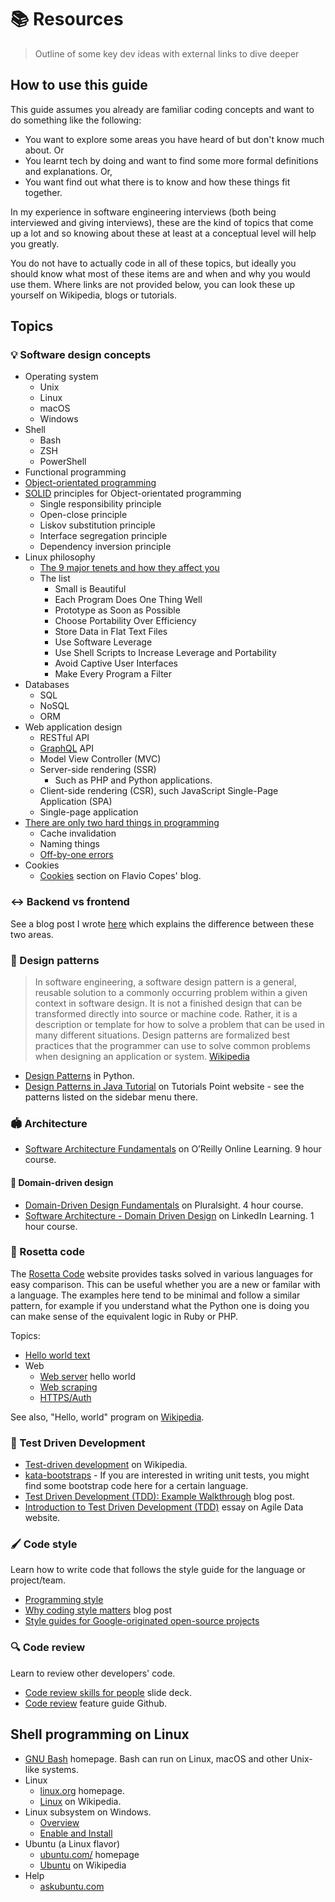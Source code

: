 # 📚 Resources
> Outline of some key dev ideas with external links to dive deeper

## How to use this guide

This guide assumes you already are familiar coding concepts and want to do something like the following:

- You want to explore some areas you have heard of but don't know much about. Or
- You learnt tech by doing and want to find some more formal definitions and explanations. Or,
- You want find out what there is to know and how these things fit together.

In my experience in software engineering interviews (both being interviewed and giving interviews), these are the kind of topics that come up a lot and so knowing about these at least at a conceptual level will help you greatly.

You do not have to actually code in all of these topics, but ideally you should know what most of these items are and when and why you would use them. Where links are not provided below, you can look these up yourself on Wikipedia, blogs or tutorials.


## Topics


### 💡 Software design concepts

- Operating system
	- Unix
	- Linux
	- macOS
	- Windows
- Shell
	- Bash
	- ZSH
	- PowerShell
- Functional programming
- [Object-orientated programming](https://en.wikipedia.org/wiki/Object-oriented_programming)
- [SOLID](https://en.wikipedia.org/wiki/SOLID) principles for Object-orientated programming
    - Single responsibility principle
    - Open-close principle
    - Liskov substitution principle
    - Interface segregation principle
    - Dependency inversion principle
- Linux philosophy
    - [The 9 major tenets and how they affect you](https://opensource.com/business/15/2/how-linux-philosophy-affects-you)
    - The list
        - Small is Beautiful
        - Each Program Does One Thing Well
        - Prototype as Soon as Possible
        - Choose Portability Over Efficiency
        - Store Data in Flat Text Files
        - Use Software Leverage
        - Use Shell Scripts to Increase Leverage and Portability
        - Avoid Captive User Interfaces
        - Make Every Program a Filter
- Databases
    - SQL
    - NoSQL
    - ORM
- Web application design
    - RESTful API
    - [GraphQL](GraphQL/) API
    - Model View Controller (MVC)
    - Server-side rendering (SSR)
        - Such as PHP and Python applications.
    - Client-side rendering (CSR), such JavaScript Single-Page Application (SPA)
    - Single-page application
- [There are only two hard things in programming](https://www.martinfowler.com/bliki/TwoHardThings.html)
    - Cache invalidation
    - Naming things
    - [Off-by-one errors](https://en.m.wikipedia.org/wiki/Fencepost_error)
- Cookies
	- [Cookies](https://flaviocopes.com/cookies/) section on Flavio Copes' blog.

### ↔️ Backend vs frontend

See a blog post I wrote [here](https://michaelcurrin.github.io/coding-blog/2020/02/20/backend-vs-frontend.html) which explains the difference between these two areas.


### 🌸 Design patterns

> In software engineering, a software design pattern is a general, reusable solution to a commonly occurring problem within a given context in software design. It is not a finished design that can be transformed directly into source or machine code. Rather, it is a description or template for how to solve a problem that can be used in many different situations. Design patterns are formalized best practices that the programmer can use to solve common problems when designing an application or system. [Wikipedia](https://en.wikipedia.org/wiki/Software_design_pattern)

- [Design Patterns](topics/scripting_languages/Python/README.md#design-patterns) in Python.
- [Design Patterns in Java Tutorial](https://www.tutorialspoint.com/design_pattern/index.htm) on Tutorials Point website - see the patterns listed on the sidebar menu there.


### 🏟 Architecture

- [Software Architecture Fundamentals](https://learning.oreilly.com/videos/software-architecture-fundamentals/9781491998991/9781491998991-video316989) on O’Reilly Online Learning. 9 hour course.

#### 🗼 Domain-driven design

- [Domain-Driven Design Fundamentals](https://app.pluralsight.com/library/courses/domain-driven-design-fundamentals/table-of-contents) on Pluralsight. 4 hour course.
- [Software Architecture - Domain Driven Design](https://www.linkedin.com/learning/software-architecture-domain-driven-design/) on LinkedIn Learning. 1 hour course.


### 🔁 Rosetta code

The [Rosetta Code](https://rosettacode.org/) website provides tasks solved in various languages for easy comparison. This can be useful whether you are a new or familar with a language. The examples here tend to be minimal and follow a similar pattern, for example if you understand what the Python one is doing you can make sense of the equivalent logic in Ruby or PHP.

Topics:

- [Hello world text](https://rosettacode.org/wiki/Hello_world/Text)
- Web
    - [Web server](https://rosettacode.org/wiki/Hello_world/Web_server) hello world
    - [Web scraping](https://www.rosettacode.org/wiki/Web_scraping)
    - [HTTPS/Auth](https://rosettacode.org/wiki/HTTPS/Authenticated)

See also, "Hello, world" program on [Wikipedia](https://en.wikipedia.org/wiki/%22Hello,_World!%22_program).


### 📏 Test Driven Development

- [Test-driven development](https://en.wikipedia.org/wiki/Test-driven_development) on Wikipedia.
- [kata-bootstraps](https://github.com/swkBerlin/kata-bootstraps) - If you are interested in writing unit tests, you might find some bootstrap code here for a certain language.
- [Test Driven Development (TDD): Example Walkthrough](https://technologyconversations.com/2013/12/20/test-driven-development-tdd-example-walkthrough/) blog post.
- [Introduction to Test Driven Development (TDD)](http://agiledata.org/essays/tdd.html) essay on Agile Data website.


### 🖌 Code style

Learn how to write code that follows the style guide for the language or project/team.

- [Programming style](https://en.wikipedia.org/wiki/Programming_style)
- [Why coding style matters](https://www.smashingmagazine.com/2012/10/why-coding-style-matters/) blog post
- [Style guides for Google-originated open-source projects](https://github.com/google/styleguide)

### 🔍 Code review

Learn to review other developers' code.

- [Code review skills for people](https://speakerdeck.com/nnja/code-review-skills-for-people) slide deck.
- [Code review](https://github.com/features/code-review/) feature guide Github.


## Shell programming on Linux

- [GNU Bash](https://www.gnu.org/software/bash/) homepage. Bash can run on Linux, macOS and other Unix-like systems.
- Linux
	- [linux.org](https://www.linux.org/) homepage.
	- [Linux](https://en.wikipedia.org/wiki/Linux) on Wikipedia.
- Linux subsystem on Windows.
	- [Overview](https://docs.microsoft.com/en-us/learn/modules/get-started-with-windows-subsystem-for-linux/)
	- [Enable and Install](https://docs.microsoft.com/en-us/learn/modules/get-started-with-windows-subsystem-for-linux/2-enable-and-install)
- Ubuntu (a Linux flavor)
	- [ubuntu.com/](https://ubuntu.com/) homepage
	- [Ubuntu](https://en.wikipedia.org/wiki/Ubuntu) on Wikipedia
- Help
	- [askubuntu.com](https://askubuntu.com/)
